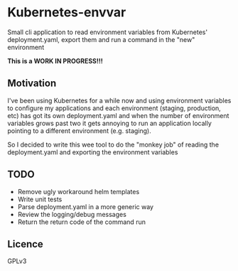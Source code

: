 Kubernetes-envvar
=================
Small cli application to read environment variables from
Kubernetes' deployment.yaml, export them and run a command
in the "new" environment

**This is a WORK IN PROGRESS!!!**

Motivation
----------
I've been using Kubernetes for a while now and using environment variables
to configure my applications and each environment (staging, production, etc)
has got its own deployment.yaml and when the number of environment variables
grows past two it gets annoying to run an application locally pointing to a
different environment (e.g. staging).

So I decided to write this wee tool to do the "monkey job" of reading
the deployment.yaml and exporting the environment variables

TODO
----

* Remove ugly workaround helm templates
* Write unit tests
* Parse deployment.yaml in a more generic way
* Review the logging/debug messages
* Return the return code of the command run

Licence
-------
GPLv3

